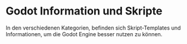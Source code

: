 # Godot Information und Skripte

In den verschiedenen Kategorien, befinden sich Skript-Templates und Informationen, um die Godot Engine besser nutzen zu können.
